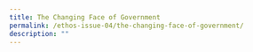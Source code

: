```yaml
---
title: The Changing Face of Government
permalink: /ethos-issue-04/the-changing-face-of-government/
description: ""
---
```

